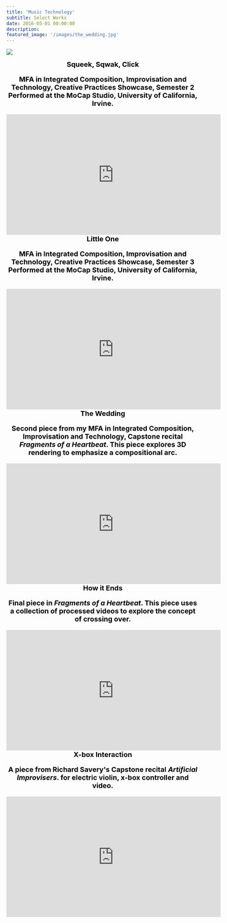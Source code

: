 ```yaml
---
title: 'Music Technology'
subtitle: Select Works
date: 2016-05-01 00:00:00
description:
featured_image: '/images/the_wedding.jpg'
---
```


![](/images/the_wedding.jpeg)


<center><b><font size="+1"><font style="color:black">
Squeek, Sqwak, Click<br>
<p>MFA in Integrated Composition, Improvisation and Technology, Creative Practices Showcase, Semester 2<br>
Performed at the MoCap Studio, University of California, Irvine.

<center>
<iframe width="560" height="315" src="https://www.youtube.com/embed/e5y5nokdQKk" title="YouTube video player" frameborder="0" allow="accelerometer; autoplay; clipboard-write; encrypted-media; gyroscope; picture-in-picture" allowfullscreen></iframe></center>

<center><b><font size="+1"><font style="color:black">
Little One<br>
<p>MFA in Integrated Composition, Improvisation and Technology, Creative Practices Showcase, Semester 3<br>
Performed at the MoCap Studio, University of California, Irvine.
<center>
<iframe width="560" height="315" src="https://www.youtube.com/embed/GKt6o0O-LPE" title="YouTube video player" frameborder="0" allow="accelerometer; autoplay; clipboard-write; encrypted-media; gyroscope; picture-in-picture" allowfullscreen></iframe></center>


<center><b><font size="+1"><font style="color:black">
The Wedding<br>
<p>Second piece from my MFA in Integrated Composition, Improvisation and Technology, Capstone recital <i> Fragments of a Heartbeat</i>. This piece explores 3D rendering to emphasize a compositional arc.<br>


<center>
<iframe width="560" height="315" src="https://www.youtube.com/embed/-89P3dr6Y1A" title="YouTube video player" frameborder="0" allow="accelerometer; autoplay; clipboard-write; encrypted-media; gyroscope; picture-in-picture" allowfullscreen></iframe>


<center><b><font size="+1"><font style="color:black">
How it Ends<br>
<p>Final piece in <i> Fragments of a Heartbeat</i>. This piece uses a collection of processed videos to explore the concept of crossing over.<br>
<center>
<iframe width="560" height="315" src="https://www.youtube.com/embed/TuYAMw3f8Es" title="YouTube video player" frameborder="0" allow="accelerometer; autoplay; clipboard-write; encrypted-media; gyroscope; picture-in-picture" allowfullscreen></iframe>


<center><b><font size="+1"><font style="color:black">
X-box Interaction<br>
<p>A piece from Richard Savery's Capstone recital <i> Artificial Improvisers</i>. for electric violin, x-box controller and video.<br>
<center>
<iframe width="560" height="315" src="https://www.youtube.com/embed/thW_K0xa0gA" title="YouTube video player" frameborder="0" allow="accelerometer; autoplay; clipboard-write; encrypted-media; gyroscope; picture-in-picture" allowfullscreen></iframe><br></center>
